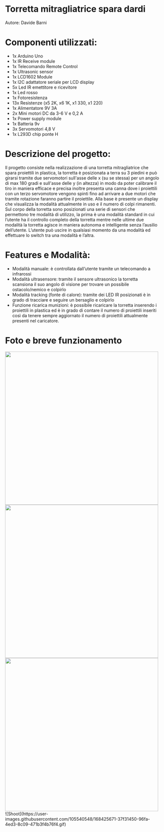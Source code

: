 # Torretta mitragliatrice spara dardi
Autore: Davide Barni
# Componenti utilizzati: 
* 1x Arduino Uno
* 1x IR Receive module
* 1x Telecomando Remote Control
* 1x Ultrasonic sensor
* 1x LCD1602 Module
* 1x I2C adattatore seriale per LCD display
* 5x Led IR emettitore e ricevitore
* 1x Led rosso
* 1x Fotoresistenza
* 13x Resistenze (x5 2K, x6 1K, x1 330, x1 220)
* 1x Alimentatore 9V 3A
* 2x Mini motori DC da 3-6 V e 0,2 A
* 1x Power supply module
* 1x Batteria 9v
* 3x Servomotori 4,8 V
* 1x L293D chip ponte H
# Descrizione del progetto:
Il progetto consiste nella realizzazione di una torretta mitragliatrice che spara proiettili in plastica, la torretta è posizionata a terra su 3 piedini e può girarsi tramite due servomotori sull'asse delle x (su se stessa) per un angolo di max 180 gradi e sull'asse delle y (in altezza) in modo da poter calibrare il tiro in maniera efficace e precisa inoltre presenta una canna dove i proiettili con un terzo servomotore vengono spinti fino ad arrivare a due motori che tramite rotazione faranno partire il proiettile.
Alla base è presente un display che visualizza la modalità attualmente in uso e il numero di colpi rimanenti.
Sul corpo della torretta sono posizionati una serie di sensori che permettono tre modalità di utilizzo, la prima è una modalità standard in cui l’utente ha il controllo completo della torretta mentre nelle ultime due modalità la torretta agisce in maniera autonoma e intelligente senza l’ausilio dell’utente.
L’utente può uscire in qualsiasi momento da una modalità ed effettuare lo switch tra una modalità e l’altra.
# Features e Modalità:
* Modalità manuale: è controllata dall’utente tramite un telecomando a infrarossi
* Modalità ultrasensore: tramite il sensore ultrasonico la torretta scansiona il suo angolo di visione per trovare un possibile ostacolo/nemico e colpirlo
* Modalità tracking (fonte di calore): tramite dei LED IR posizionati è in grado di tracciare e seguire un bersaglio e colpirlo
* Funzione ricarica munizioni: è possibile ricaricare la torretta inserendo i proiettili in plastica ed è in grado di contare il numero di proiettili inseriti così da tenere sempre aggiornato il numero di proiettili attualmente presenti nel caricatore.
# Foto e breve funzionamento
<img src="https://user-images.githubusercontent.com/105540548/168422712-6ec13b6c-9042-4a1e-95c7-2cbdfa925937.jpg" width="500">
<img src="https://user-images.githubusercontent.com/105540548/168422716-ab71859b-5e9e-417b-a34d-7d8f9426abe9.jpg" width="500">
<img src="https://user-images.githubusercontent.com/105540548/168422717-ae1a94ed-c4cf-492e-938e-d7754121052a.jpg"  width="500">
![Shoot](https://user-images.githubusercontent.com/105540548/168425671-37f31450-96fa-4ed3-8c09-471b3f4b76f4.gif)

